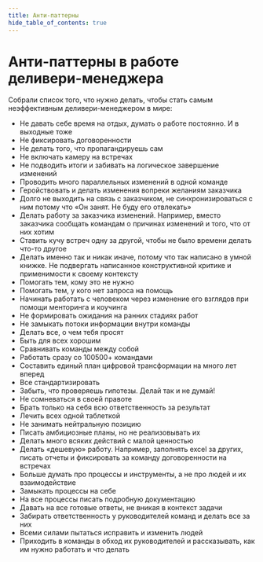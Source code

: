 ```yaml
---
title: Анти-паттерны
hide_table_of_contents: true
---
```


# Анти-паттерны в работе деливери-менеджера
Собрали список того, что нужно делать, чтобы стать самым неэффективным деливери-менеджером в мире:
<p class="content-box">
<ul><li>Не давать себе время на отдых, думать о работе постоянно. И в выходные тоже</li>
<li>Не фиксировать договоренности</li>
<li>Не делать того, что пропагандируешь сам</li>
<li>Не включать камеру на встречах</li>
<li>Не подводить итоги и забивать на логическое завершение изменений</li>
<li>Проводить много параллельных изменений в одной команде</li>
<li>Геройствовать и делать изменения вопреки желаниям заказчика</li>
<li>Долго не выходить на связь с заказчиком, не синхронизироваться с ним потому что «Он занят. Не буду его отвлекать»</li>
<li>Делать работу за заказчика изменений. Например, вместо заказчика сообщать командам о причинах изменений и того, что от них хотим</li>
<li>Ставить кучу встреч одну за другой, чтобы не было времени делать что-то другое</li>
<li>Делать именно так и никак иначе, потому что так написано в умной книжке. Не подвергать написанное конструктивной критике и применимости к своему контексту</li>
<li>Помогать тем, кому это не нужно</li>
<li>Помогать тем, у кого нет запроса на помощь</li>
<li>Начинать работать с человеком через изменение его взглядов при помощи менторинга и коучинга</li>
<li>Не формировать ожидания на ранних стадиях работ</li>
<li>Не замыкать потоки информации внутри команды</li>
<li>Делать все, о чем тебя просят</li>
<li>Быть для всех хорошим</li>
<li>Сравнивать команды между собой</li>
<li>Работать сразу со 100500+ командами</li>
<li>Составить единый план цифровой трансформации на много лет вперед</li>
<li>Все стандартизировать</li>
<li>Забыть, что проверяешь гипотезы. Делай так и не думай!</li>
<li>Не сомневаться в своей правоте</li>
<li>Брать только на себя всю ответственность за результат</li>
<li>Лечить всех одной таблеткой</li>
<li>Не занимать нейтральную позицию</li>
<li>Писать амбициозные планы, но не реализовывать их</li>
<li>Делать много всяких действий с малой ценностью</li>
<li>Делать «дешевую» работу. Например, заполнять excel за других, писать отчеты и фиксировать за команду договоренности на встречах</li>
<li>Больше думать про процессы и инструменты, а не про людей и их взаимодействие</li>
<li>Замыкать процессы на себе</li>
<li>На все процессы писать подробную документацию</li>
<li>Давать на все готовые ответы, не вникая в контекст задачи</li>
<li>Забирать ответственность у руководителей команд и делать все за них</li>
<li>Всеми силами пытаться исправить и изменить людей</li>
<li>Приходить в команды в обход их руководителей и рассказывать, как им нужно работать и что делать</li>
</ul>
</p>
